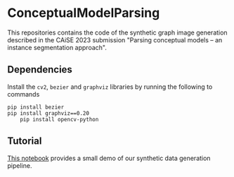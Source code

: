 # ConceptualModelParsing

This repositories contains the code of the synthetic graph image generation described in the
CAiSE 2023 submission "Parsing conceptual models – an instance segmentation approach".


## Dependencies

Install the `cv2`, `bezier` and `graphviz` libraries by running the following to commands
	
	pip install bezier 
	pip install graphviz==0.20
    	pip install opencv-python


## Tutorial

[This notebook](https://github.com/purplesweatshirt/ConceptualModelParsing/blob/main/demo.ipynb) provides a small demo of our 
synthetic data generation pipeline.
